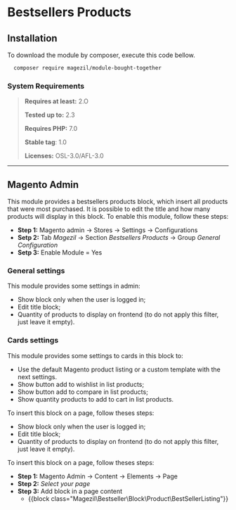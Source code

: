# Bestsellers Products

## Installation

To download the module by composer, execute this code bellow.

```sh
  composer require magezil/module-bought-together
```

### System Requirements

> **Requires at least:** 2.O
>
> **Tested up to:** 2.3
>
> **Requires PHP:** 7.0
>
> **Stable tag**: 1.0
>
> **Licenses:** OSL-3.0/AFL-3.0

---

## Magento Admin

This module provides a bestsellers products block, which insert all products that were most purchased. It is possible to edit the title and how many products will display in this block. To enable this module, follow these steps:
  - **Step 1:** Magento admin -> Stores -> Settings -> Configurations
  - **Setp 2:** Tab _Magezil_ -> Section _Bestsellers Products_ -> Group _General Configuration_
  - **Setp 3:** Enable Module = Yes

### General settings

This module provides some settings in admin:
  - Show block only when the user is logged in;
  - Edit title block;
  - Quantity of products to display on frontend (to do not apply this filter, just leave it empty).

### Cards settings

This module provides some settings to cards in this block to:
  - Use the default Magento product listing or a custom template with the next settings.
  - Show button add to wishlist in list products;
  - Show button add to compare in list products;
  - Show quantity products to add to cart in list products.





To insert this block on a page, follow theses steps:
  - Show block only when the user is logged in;
  - Edit title block;
  - Quantity of products to display on frontend (to do not apply this filter, just leave it empty).

To insert this block on a page, follow theses steps:
  - **Step 1:** Magento Admin -> Content -> Elements -> Page
  - **Step 2:** _Select your page_
  - **Step 3:** Add block in a page content
    - {{block class="Magezil\Bestseller\Block\Product\BestSellerListing"}}